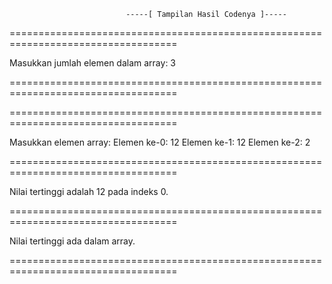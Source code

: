                              -----[ Tampilan Hasil Codenya ]-----

===================================================================================

Masukkan jumlah elemen dalam array: 3

===================================================================================

===================================================================================

Masukkan elemen array:
Elemen ke-0: 12
Elemen ke-1: 12
Elemen ke-2: 2

===================================================================================

Nilai tertinggi adalah 12 pada indeks 0.

===================================================================================

Nilai tertinggi ada dalam array.

===================================================================================
